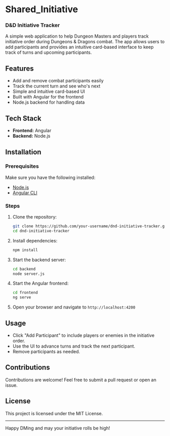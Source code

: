 # Shared_Initiative
### D&D Initiative Tracker

A simple web application to help Dungeon Masters and players track initiative order during Dungeons & Dragons combat. The app allows users to add participants and provides an intuitive card-based interface to keep track of turns and upcoming participants.

## Features
- Add and remove combat participants easily
- Track the current turn and see who's next
- Simple and intuitive card-based UI
- Built with Angular for the frontend
- Node.js backend for handling data

## Tech Stack
- **Frontend:** Angular
- **Backend:** Node.js

## Installation

### Prerequisites
Make sure you have the following installed:
- [Node.js](https://nodejs.org/)
- [Angular CLI](https://angular.io/cli)

### Steps
1. Clone the repository:
   ```sh
   git clone https://github.com/your-username/dnd-initiative-tracker.git
   cd dnd-initiative-tracker
   ```
2. Install dependencies:
   ```sh
   npm install
   ```
3. Start the backend server:
   ```sh
   cd backend
   node server.js
   ```
4. Start the Angular frontend:
   ```sh
   cd frontend
   ng serve
   ```
5. Open your browser and navigate to `http://localhost:4200`

## Usage
- Click "Add Participant" to include players or enemies in the initiative order.
- Use the UI to advance turns and track the next participant.
- Remove participants as needed.

## Contributions
Contributions are welcome! Feel free to submit a pull request or open an issue.

## License
This project is licensed under the MIT License.

---

Happy DMing and may your initiative rolls be high!

